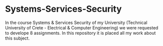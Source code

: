 # Systems-Services-Security
In the course Systems & Services Security of my University (Technical University of Crete - Electrical & Computer Engineering) we were requested to develope 8 assignments. In this repository it is placed all my work about this subject.
